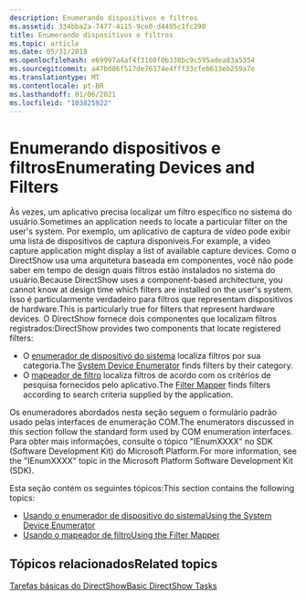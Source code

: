 ```yaml
---
description: Enumerando dispositivos e filtros
ms.assetid: 334bba2a-7477-4115-9ce0-d4495c1fc290
title: Enumerando dispositivos e filtros
ms.topic: article
ms.date: 05/31/2018
ms.openlocfilehash: e69997a4af4f3160f0b338bc9c595adea83a5354
ms.sourcegitcommit: a47bd86f517de76374e4fff33cfeb613eb259a7e
ms.translationtype: MT
ms.contentlocale: pt-BR
ms.lasthandoff: 01/06/2021
ms.locfileid: "103825922"
---
```

# <a name="enumerating-devices-and-filters"></a><span data-ttu-id="1e8f4-103">Enumerando dispositivos e filtros</span><span class="sxs-lookup"><span data-stu-id="1e8f4-103">Enumerating Devices and Filters</span></span>

<span data-ttu-id="1e8f4-104">Às vezes, um aplicativo precisa localizar um filtro específico no sistema do usuário.</span><span class="sxs-lookup"><span data-stu-id="1e8f4-104">Sometimes an application needs to locate a particular filter on the user's system.</span></span> <span data-ttu-id="1e8f4-105">Por exemplo, um aplicativo de captura de vídeo pode exibir uma lista de dispositivos de captura disponíveis.</span><span class="sxs-lookup"><span data-stu-id="1e8f4-105">For example, a video capture application might display a list of available capture devices.</span></span> <span data-ttu-id="1e8f4-106">Como o DirectShow usa uma arquitetura baseada em componentes, você não pode saber em tempo de design quais filtros estão instalados no sistema do usuário.</span><span class="sxs-lookup"><span data-stu-id="1e8f4-106">Because DirectShow uses a component-based architecture, you cannot know at design time which filters are installed on the user's system.</span></span> <span data-ttu-id="1e8f4-107">Isso é particularmente verdadeiro para filtros que representam dispositivos de hardware.</span><span class="sxs-lookup"><span data-stu-id="1e8f4-107">This is particularly true for filters that represent hardware devices.</span></span> <span data-ttu-id="1e8f4-108">O DirectShow fornece dois componentes que localizam filtros registrados:</span><span class="sxs-lookup"><span data-stu-id="1e8f4-108">DirectShow provides two components that locate registered filters:</span></span>

-   <span data-ttu-id="1e8f4-109">O [enumerador de dispositivo do sistema](system-device-enumerator.md) localiza filtros por sua categoria.</span><span class="sxs-lookup"><span data-stu-id="1e8f4-109">The [System Device Enumerator](system-device-enumerator.md) finds filters by their category.</span></span>
-   <span data-ttu-id="1e8f4-110">O [mapeador de filtro](filter-mapper.md) localiza filtros de acordo com os critérios de pesquisa fornecidos pelo aplicativo.</span><span class="sxs-lookup"><span data-stu-id="1e8f4-110">The [Filter Mapper](filter-mapper.md) finds filters according to search criteria supplied by the application.</span></span>

<span data-ttu-id="1e8f4-111">Os enumeradores abordados nesta seção seguem o formulário padrão usado pelas interfaces de enumeração COM.</span><span class="sxs-lookup"><span data-stu-id="1e8f4-111">The enumerators discussed in this section follow the standard form used by COM enumeration interfaces.</span></span> <span data-ttu-id="1e8f4-112">Para obter mais informações, consulte o tópico "IEnumXXXX" no SDK (Software Development Kit) do Microsoft Platform.</span><span class="sxs-lookup"><span data-stu-id="1e8f4-112">For more information, see the "IEnumXXXX" topic in the Microsoft Platform Software Development Kit (SDK).</span></span>

<span data-ttu-id="1e8f4-113">Esta seção contém os seguintes tópicos:</span><span class="sxs-lookup"><span data-stu-id="1e8f4-113">This section contains the following topics:</span></span>

-   [<span data-ttu-id="1e8f4-114">Usando o enumerador de dispositivo do sistema</span><span class="sxs-lookup"><span data-stu-id="1e8f4-114">Using the System Device Enumerator</span></span>](using-the-system-device-enumerator.md)
-   [<span data-ttu-id="1e8f4-115">Usando o mapeador de filtro</span><span class="sxs-lookup"><span data-stu-id="1e8f4-115">Using the Filter Mapper</span></span>](using-the-filter-mapper.md)

## <a name="related-topics"></a><span data-ttu-id="1e8f4-116">Tópicos relacionados</span><span class="sxs-lookup"><span data-stu-id="1e8f4-116">Related topics</span></span>

<dl> <dt>

[<span data-ttu-id="1e8f4-117">Tarefas básicas do DirectShow</span><span class="sxs-lookup"><span data-stu-id="1e8f4-117">Basic DirectShow Tasks</span></span>](basic-directshow-tasks.md)
</dt> </dl>

 

 



